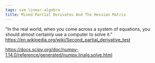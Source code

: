 ```yaml
---
tags: svm linear-algebra
title: Mixed Partial Derivates And The Hessian Matrix
--- 
```


"In the real world, when you come across a system of equations, you should almost certainly use a computer to solve it."
https://en.wikipedia.org/wiki/Second_partial_derivative_test

https://docs.scipy.org/doc/numpy-1.14.0/reference/generated/numpy.linalg.solve.html